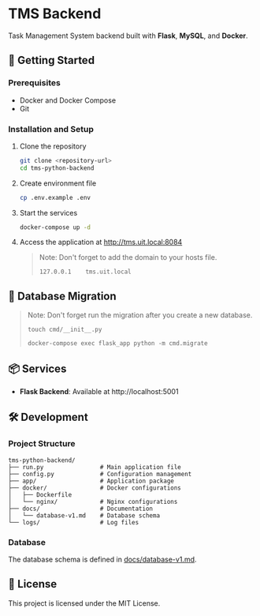 # TMS Backend

Task Management System backend built with **Flask**, **MySQL**, and **Docker**.

## 🚀 Getting Started

### Prerequisites

- Docker and Docker Compose
- Git

### Installation and Setup

1. Clone the repository
   ```bash
   git clone <repository-url>
   cd tms-python-backend
   ```

2. Create environment file
   ```bash
   cp .env.example .env
   ```

3. Start the services
   ```bash
   docker-compose up -d
   ```

4. Access the application at http://tms.uit.local:8084

   > Note: Don't forget to add the domain to your hosts file.
   >
   > ```
   > 127.0.0.1    tms.uit.local
   > ```
   
## 🧱 Database Migration
  > Note: Don't forget run the migration after you create a new database.
   >
   > ```
   > touch cmd/__init__.py
   > 
   > docker-compose exec flask_app python -m cmd.migrate
   > ```
   >

## 📦 Services

- **Flask Backend**: Available at http://localhost:5001

## 🛠️ Development

### Project Structure
```
tms-python-backend/
├── run.py                # Main application file
├── config.py             # Configuration management
├── app/                  # Application package
├── docker/               # Docker configurations
│   ├── Dockerfile        
│   └── nginx/            # Nginx configurations
├── docs/                 # Documentation
│   └── database-v1.md    # Database schema
└── logs/                 # Log files
```

### Database

The database schema is defined in [docs/database-v1.md](docs/database-v1.md).

## 📄 License

This project is licensed under the MIT License.
